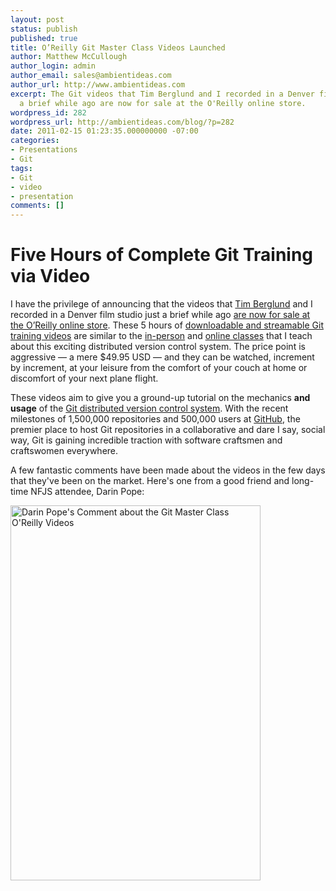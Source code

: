 ```yaml
---
layout: post
status: publish
published: true
title: O’Reilly Git Master Class Videos Launched
author: Matthew McCullough
author_login: admin
author_email: sales@ambientideas.com
author_url: http://www.ambientideas.com
excerpt: The Git videos that Tim Berglund and I recorded in a Denver film studio just
  a brief while ago are now for sale at the O'Reilly online store.
wordpress_id: 282
wordpress_url: http://ambientideas.com/blog/?p=282
date: 2011-02-15 01:23:35.000000000 -07:00
categories:
- Presentations
- Git
tags:
- Git
- video
- presentation
comments: []
---
```

<h1 id="oreillygitmasterclassvideoslaunched">Five Hours of Complete Git Training via Video</h1>

<p>I have the privilege of announcing that the videos that <a href="http://www.augusttechgroup.com">Tim Berglund</a> and I recorded in a Denver film studio just a brief while ago <a href="http://oreil.ly/ogitvid">are now for sale at the O&#8217;Reilly online store</a>. These 5 hours of <a href="http://oreil.ly/ogitvid">downloadable and streamable Git training videos</a> are similar to the <a href="http://ambientideas.com/training/">in-person</a> and <a href="http://github.com/training/online">online classes</a> that I teach about this exciting distributed version control system. The price point is aggressive &mdash; a mere $49.95 USD &mdash; and they can be watched, increment by increment, at your leisure from the comfort of your couch at home or discomfort of your next plane flight.</p>

<p>These videos aim to give you a ground-up tutorial on the mechanics <strong>and usage</strong> of the <a href="http://git-scm.org">Git distributed version control system</a>. With the recent milestones of 1,500,000 repositories and 500,000 users at <a href="http://github.com">GitHub</a>, the premier place to host Git repositories in a collaborative and dare I say, social way, Git is gaining incredible traction with software craftsmen and craftswomen everywhere.</p>

<p>A few fantastic comments have been made about the videos in the few days that they've been on the market. Here's one from a good friend and long-time NFJS attendee, Darin Pope:</p>
<img src="http://ambientideas.com/blog/wp-content/uploads/2011/02/Git-OReilly-Videos-1.png" alt="Darin Pope's Comment about the Git Master Class O'Reilly Videos" title="Git O'Reilly Videos - Darin Pope Comment" border="0" width="400" height="600" />
